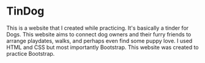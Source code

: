 # TinDog
This is a website that I created while practicing. 
It's basically a tinder for Dogs. This website aims to connect dog owners and their furry friends to arrange playdates, walks, and perhaps even find some puppy love.
I used HTML and CSS but most importantly Bootstrap. This website was created to practice Bootstrap.
